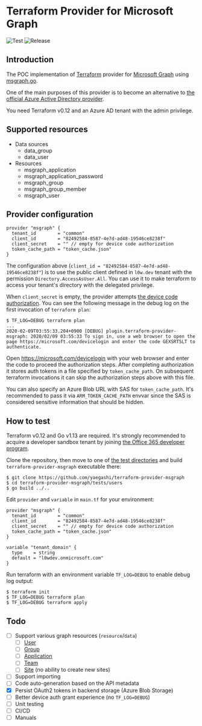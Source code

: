 # Terraform Provider for Microsoft Graph

![Test](https://github.com/yaegashi/terraform-provider-msgraph/workflows/Test/badge.svg)
![Release](https://github.com/yaegashi/terraform-provider-msgraph/workflows/Release/badge.svg)

## Introduction

The POC implementation of [Terraform](https://terraform.io) provider
for [Microsoft Graph](https://developer.microsoft.com/en-us/graph)
using [msgraph.go](https://github.com/yaegashi/msgraph.go).

One of the main purposes of this provider is to become an alternative
to [the official Azure Active Directory provider](https://www.terraform.io/docs/providers/azuread/).

You need Terraform v0.12 and an Azure AD tenant with the admin privilege.

## Supported resources

- Data sources
  - data_group
  - data_user
- Resources
  - msgraph_application
  - msgraph_application_password
  - msgraph_group
  - msgraph_group_member
  - msgraph_user

## Provider configuration

```hcl
provider "msgraph" {
  tenant_id        = "common"
  client_id        = "82492584-8587-4e7d-ad48-19546ce8238f"
  client_secret    = "" // empty for device code authorization
  token_cache_path = "token_cache.json"
}
```

The configuration above (`client_id = "82492584-8587-4e7d-ad48-19546ce8238f"`) is
to use the public client defined in `l0w.dev` tenant with the permission `Directory.AccessAsUser.All`.
You can use it to make terraform to access your tenant's directory with the delegated privilege.

When `client_secret` is empty,
the provider attempts [the device code authorization](https://docs.microsoft.com/en-us/azure/active-directory/develop/v2-oauth2-device-code).
You can see the following message in the debug log on the first invocation of `terraform plan`:

```console
$ TF_LOG=DEBUG terraform plan
...
2020-02-09T03:55:33.204+0900 [DEBUG] plugin.terraform-provider-msgraph: 2020/02/09 03:55:33 To sign in, use a web browser to open the page https://microsoft.com/devicelogin and enter the code GEXSRT5LT to authenticate.
```

Open https://microsoft.com/devicelogin with your web browser and enter the code to proceed the authorization steps.
After completing authorization it stores auth tokens in a file specified by `token_cache_path`.
On subsequent terraform invocations it can skip the authorization steps above with this file.

You can also specify an Azure Blob URL with SAS for `token_cache_path`.
It's recommended to pass it via `ARM_TOKEN_CACHE_PATH` envvar
since the SAS is considered sensitive information that should be hidden.

## How to test

Terraform v0.12 and Go v1.13 are required.
It's strongly recommended to acquire a developer sandbox tenant
by joining [the Office 365 developer program](https://developer.microsoft.com/en-us/office/dev-program).

Clone the repository, then move to one of [the test directories](tests) and build `terraform-provider-msgraph` executable there:

```console
$ git clone https://github.com/yaegashi/terraform-provider-msgraph
$ cd terraform-provider-msgraph/tests/users
$ go build ../..
```

Edit `provider` and `variable` in `main.tf` for your environment:

```hcl
provider "msgraph" {
  tenant_id        = "common"
  client_id        = "82492584-8587-4e7d-ad48-19546ce8238f"
  client_secret    = "" // empty for device code authorization
  token_cache_path = "token_cache.json"
}

variable "tenant_domain" {
  type    = string
  default = "l0wdev.onmicrosoft.com"
}
```

Run terraform with an environment variable `TF_LOG=DEBUG` to enable debug log output:

```console
$ terraform init
$ TF_LOG=DEBUG terraform plan
$ TF_LOG=DEBUG terraform apply
```

## Todo

- [ ] Support various graph resources (`resource`/`data`)
  - [ ] [User](https://docs.microsoft.com/en-us/graph/api/resources/user)
  - [ ] [Group](https://docs.microsoft.com/en-us/graph/api/resources/group)
  - [ ] [Application](https://docs.microsoft.com/en-us/graph/api/resources/application)
  - [ ] [Team](https://docs.microsoft.com/en-us/graph/api/resources/teams-api-overview)
  - [ ] [Site](https://docs.microsoft.com/en-us/graph/api/resources/sharepoint) (no ability to create new sites)
- [ ] Support importing
- [ ] Code auto-generation based on the API metadata
- [x] Persist OAuth2 tokens in backend storage (Azure Blob Storage)
- [ ] Better device auth grant experience (no `TF_LOG=DEBUG`)
- [ ] Unit testing
- [ ] CI/CD
- [ ] Manuals
